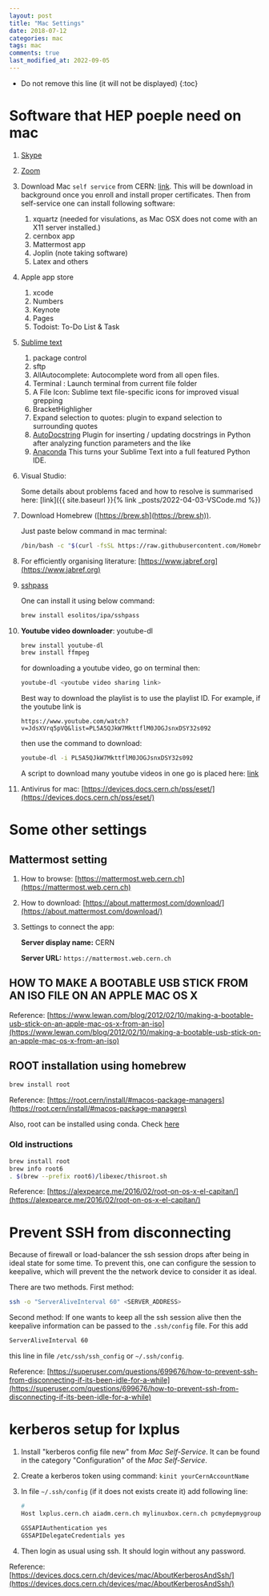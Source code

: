```yaml
---
layout: post
title: "Mac Settings"
date: 2018-07-12
categories: mac
tags: mac
comments: true
last_modified_at: 2022-09-05
---
```


- Do not remove this line (it will not be displayed)
  {:toc}

# Software that HEP poeple need on mac

1. [Skype](https://www.skype.com/en/)
2. [Zoom](https://cern.zoom.us/download)
3. Download Mac `self service` from CERN: [link](https://devices.docs.cern.ch/devices/mac/MacSelfService/). This will be download in background once you enroll and install proper certificates. Then from self-service one can install following software:
   1. xquartz (needed for visulations, as Mac OSX does not come with an X11 server installed.)
   2. cernbox app
   3. Mattermost app
   4. Joplin (note taking software)
   5. Latex and others
4. Apple app store
   1. xcode
   2. Numbers
   3. Keynote
   4. Pages
   5. Todoist: To-Do List & Task
5. [Sublime text](https://www.sublimetext.com)
   1. package control
   2. sftp
   3. AllAutocomplete: Autocomplete word from all open files.
   4. Terminal : Launch terminal from current file folder
   5. A File Icon: Sublime text file-specific icons for improved visual grepping
   6. BracketHighligher
   7. Expand selection to quotes: plugin to expand selection to surrounding quotes
   8. [AutoDocstring](https://packagecontrol.io/packages/AutoDocstring)
      Plugin for inserting / updating docstrings in Python after analyzing function parameters and the like
   9. [Anaconda](https://packagecontrol.io/packages/Anaconda)
      This turns your Sublime Text into a full featured Python IDE.
6. Visual Studio:

   Some details about problems faced and how to resolve is summarised here: [link]({{ site.baseurl }}{% link _posts/2022-04-03-VSCode.md %})

7. Download Homebrew ([https://brew.sh](https://brew.sh)).

   Just paste below command in mac terminal:

   ```bash
   /bin/bash -c "$(curl -fsSL https://raw.githubusercontent.com/Homebrew/install/HEAD/install.sh)"
   ```

8. For efficiently organising literature: [https://www.jabref.org](https://www.jabref.org)
9. [sshpass](https://stackoverflow.com/a/63886356)

   One can install it using below command:

   ```bash
   brew install esolitos/ipa/sshpass
   ```

10. **Youtube video downloader**: youtube-dl

    ```bash
    brew install youtube-dl
    brew install ffmpeg
    ```

    for downloading a youtube video, go on terminal then:

    ```bash
    youtube-dl <youtube video sharing link>
    ```

    Best way to download the playlist is to use the playlist ID. For example, if the youtube link is

    ```
    https://www.youtube.com/watch?v=JdsXVrq5pVQ&list=PL5A5QJkW7MkttflM0JOGJsnxDSY32s092
    ```

    then use the command to download:

    ```bash
    youtube-dl -i PL5A5QJkW7MkttflM0JOGJsnxDSY32s092
    ```

    A script to download many youtube videos in one go is placed here: [link](https://gist.github.com/ram1123/7534f07e6904bb24bfa85bc87e76d2f7)

11. Antivirus for mac: [https://devices.docs.cern.ch/pss/eset/](https://devices.docs.cern.ch/pss/eset/)

# Some other settings

## Mattermost setting

1. How to browse: [https://mattermost.web.cern.ch](https://mattermost.web.cern.ch)

2. How to download: [https://about.mattermost.com/download/](https://about.mattermost.com/download/)

3. Settings to connect the app:

   **Server display name:** CERN

   **Server URL:** `https://mattermost.web.cern.ch`

## HOW TO MAKE A BOOTABLE USB STICK FROM AN ISO FILE ON AN APPLE MAC OS X

Reference: [https://www.lewan.com/blog/2012/02/10/making-a-bootable-usb-stick-on-an-apple-mac-os-x-from-an-iso](https://www.lewan.com/blog/2012/02/10/making-a-bootable-usb-stick-on-an-apple-mac-os-x-from-an-iso)

## ROOT installation using homebrew

```bash
brew install root
```

Reference: [https://root.cern/install/#macos-package-managers](https://root.cern/install/#macos-package-managers)

Also, root can be installed using conda. Check [here](https://root.cern/install/#conda)

### Old instructions

```bash
brew install root
brew info root6
. $(brew --prefix root6)/libexec/thisroot.sh
```

Reference: [https://alexpearce.me/2016/02/root-on-os-x-el-capitan/](https://alexpearce.me/2016/02/root-on-os-x-el-capitan/)

# Prevent SSH from disconnecting

Because of firewall or load-balancer the ssh session drops after being in ideal state for some time. To prevent this, one can configure the session to keepalive, which will prevent the the network device to consider it as ideal.

There are two methods. First method:

```bash
ssh -o "ServerAliveInterval 60" <SERVER_ADDRESS>
```

Second method: If one wants to keep all the ssh session alive then the keepalive information can be passed to the `.ssh/config` file. For this add

```bash
ServerAliveInterval 60
```

this line in file `/etc/ssh/ssh_config` or `~/.ssh/config`.

Reference: [https://superuser.com/questions/699676/how-to-prevent-ssh-from-disconnecting-if-its-been-idle-for-a-while](https://superuser.com/questions/699676/how-to-prevent-ssh-from-disconnecting-if-its-been-idle-for-a-while)

# kerberos setup for lxplus

1. Install "kerberos config file new" from _Mac Self-Service_. It can be found in the category "Configuration" of the _Mac Self-Service_.
2. Create a kerberos token using command: `kinit yourCernAccountName`
3. In file `~/.ssh/config` (if it does not exists create it) add following line:

   ```bash
   #
   Host lxplus.cern.ch aiadm.cern.ch mylinuxbox.cern.ch pcmydepmygroup*.cern.ch

   GSSAPIAuthentication yes
   GSSAPIDelegateCredentials yes
   ```

4. Then login as usual using ssh. It should login without any password.

Reference: [https://devices.docs.cern.ch/devices/mac/AboutKerberosAndSsh/](https://devices.docs.cern.ch/devices/mac/AboutKerberosAndSsh/)
